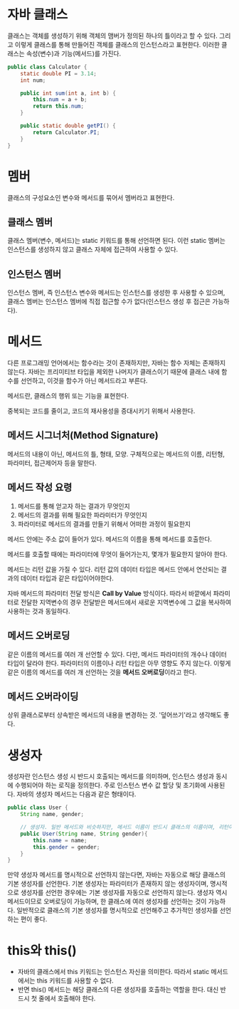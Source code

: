 # 자바 클래스
클래스는 객체를 생성하기 위해 객체의 맴버가 정의된 하나의 틀이라고 할 수 있다.
그리고 이렇게 클래스를 통해 만들어진 객체를 클래스의 인스턴스라고 표현한다.
이러한 클래스는 속성(변수)과 기능(메서드)를 가진다.
```java
public class Calculator {
    static double PI = 3.14;
    int num;

    public int sum(int a, int b) {
        this.num = a + b;
        return this.num;
    }

    public static double getPI() {
        return Calculator.PI;
    }
}
```


# 멤버
클래스의 구성요소인 변수와 메서드를 묶어서 멤버라고 표현한다.

## 클래스 멤버
클래스 멤버(변수, 메서드)는 static 키워드를 통해 선언하면 된다. 이런 static 멤버는 인스턴스를 생성하지 않고 클래스 자체에 접근하여 사용할 수 있다.

## 인스턴스 멤버
인스턴스 멤버, 즉 인스턴스 변수와 메서드는 인스턴스를 생성한 후 사용할 수 있으며, 클래스 멤버는 인스턴스 멤버에 직접 접근할 수가 없다(인스턴스 생성 후 접근은 가능하다).



# 메서드
다른 프로그래밍 언어에서는 함수라는 것이 존재하지만, 자바는 함수 자체는 존재하지 않는다. 자바는 프리미티브 타입을 제외한 나머지가 클래스이기 때문에 클래스 내에 함수를 선언하고, 이것을 함수가 아닌 메서드라고 부른다.

메서드란, 클래스의 행위 또는 기능을 표현한다.

중복되는 코드를 줄이고, 코드의 재사용성을 증대시키기 위해서 사용한다.

## 메서드 시그너처(Method Signature)
메서드의 내용이 아닌, 메서드의 틀, 형태, 모양. 구체적으로는 메서드의 이름, 리턴형, 파라미터, 접근제어자 등을 말한다.

## 메서드 작성 요령
1. 메서드를 통해 얻고자 하는 결과가 무엇인지
2. 메서드의 결과를 위해 필요한 파라미터가 무엇인지
3. 파라미터로 메서드의 결과를 만들기 위해서 어떠한 과정이 필요한지

메서드 안에는 주소 값이 들어가 있다. 메서드의 이름을 통해 메서드를 호출한다.

메서드를 호출할 때에는 파라미터에 무엇이 들어가는지, 몇개가 필요한지 알아야 한다.

메서드는 리턴 값을 가질 수 있다. 리턴 값의 데이터 타입은 메서드 안에서 연산되는 결과의 데이터 타입과 같은 타입이어야한다.

자바 메서드의 파라미터 전달 방식은 **Call by Value** 방식이다. 따라서 바깥에서 파라미터로 전달한 지역변수의 경우 전달받은 메서드에서 새로운 지역변수에 그 값을 복사하여 사용하는 것과 동일하다.

## 메서드 오버로딩
같은 이름의 메서드를 여러 개 선언할 수 있다. 다만, 메서드 파라미터의 개수나 데이터 타입이 달라야 한다. 파라미터의 이름이나 리턴 타입은 아무 영향도 주지 않는다. 이렇게 같은 이름의 메서드를 여러 개 선언하는 것을 **메서드 오버로딩**이라고 한다.

## 메서드 오버라이딩
상위 클래스로부터 상속받은 메서드의 내용을 변경하는 것. '덮어쓰기'라고 생각해도 좋다.




# 생성자
생성자란 인스턴스 생성 시 반드시 호출되는 메서드를 의미하며, 인스턴스 생성과 동시에 수행되어야 하는 로직을 정의한다. 주로 인스턴스 변수 값 할당 및 초기화에 사용된다. 자바의 생성자 메서드는 다음과 같은 형태이다.

```java
public class User {
    String name, gender;

    // 생성자. 일반 메서드와 비슷하지만, 메서드 이름이 반드시 클래스의 이름이며, 리턴이 없다.
    public User(String name, String gender){
        this.name = name;
        this.gender = gender;
    }
}
```

만약 생성자 메서드를 명시적으로 선언하지 않는다면, 자바는 자동으로 해당 클래스의 기본 생성자를 선언한다. 기본 생성자는 파라미터가 존재하지 않는 생성자이며, 명시적으로 생성자를 선언한 경우에는 기본 생성자를 자동으로 선언하지 않는다. 생성자 역시 메서드이므로 오버로딩이 가능하며, 한 클래스에 여러 생성자를 선언하는 것이 가능하다. 일반적으로 클래스의 기본 생성자를 명시적으로 선언해주고 추가적인 생성자를 선언하는 편이 좋다.


# this와 this()
- 자바의 클래스에서 this 키워드는 인스턴스 자신을 의미한다. 따라서 static 메서드에서는 this 키워드를 사용할 수 없다.
- 반면 this() 메서드는 해당 클래스의 다른 생성자를 호출하는 역할을 한다. 대신 반드시 첫 줄에서 호출해야 한다.
